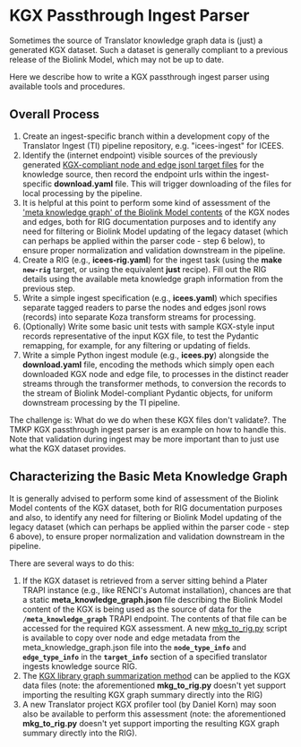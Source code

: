 # KGX Passthrough Ingest Parser

Sometimes the source of Translator knowledge graph data is (just) a generated KGX dataset. Such a dataset is generally compliant to a previous release of the Biolink Model, which may not be up to date.

Here we describe how to write a KGX passthrough ingest parser using available tools and procedures.

## Overall Process

1. Create an ingest-specific branch within a development copy of the Translator Ingest (TI) pipeline repository, e.g. "icees-ingest" for ICEES.
2. Identify the (internet endpoint) visible sources of the previously generated [KGX-compliant node and edge jsonl target files](https://github.com/biolink/kgx) for the knowledge source, then record the endpoint urls within the ingest-specific **download.yaml** file. This will trigger downloading of the files for local processing by the pipeline.
3. It is helpful at this point to perform some kind of assessment of the ['meta knowledge graph' of the Biolink Model contents](#characterizing-the-basic-metagraph) of the KGX nodes and edges, both for RIG documentation purposes and to identify any need for filtering or Biolink Model updating of the legacy dataset (which can perhaps be applied within the parser code - step 6 below), to ensure proper normalization and validation downstream in the pipeline.
4. Create a RIG (e.g., **icees-rig.yaml**) for the ingest task (using the **make** **`new-rig`** target, or using the equivalent **just** recipe). Fill out the RIG details using the available meta knowledge graph information from the previous step.
5. Write a simple ingest specification (e.g., **icees.yaml**) which specifies separate tagged readers to parse the nodes and edges jsonl rows (records) into separate Koza transform streams for processing.
6. (Optionally) Write some basic unit tests with sample KGX-style input records representative of the input KGX file, to test the Pydantic remapping, for example, for any filtering or updating of fields.
7. Write a simple Python ingest module (e.g., **icees.py**) alongside the **download.yaml** file, encoding the methods which simply open each downloaded KGX node and edge file, to processes in the distinct reader streams through the transformer methods, to conversion the records to the stream of Biolink Model-compliant Pydantic objects, for uniform downstream processing by the TI pipeline.

The challenge is: What do we do when these KGX files don't validate?.  The TMKP KGX passthrough ingest parser is an example on how to handle this. Note that validation during ingest may be more important than to just use what the KGX dataset provides.

## Characterizing the Basic Meta Knowledge Graph

It is generally advised to perform some kind of assessment of the Biolink Model contents of the KGX dataset, both for RIG documentation purposes and also, to identify any need for filtering or Biolink Model updating of the legacy dataset (which can perhaps be applied within the parser code - step 6 above), to ensure proper normalization and validation downstream in the pipeline.

There are several ways to do this:

1. If the KGX dataset is retrieved from a server sitting behind a Plater TRAPI instance (e.g., like RENCI's Automat installation), chances are that a static **meta_knowledge_graph.json** file describing the Biolink Model content of the KGX is  being used as the source of data for the **`/meta_knowledge_graph`** TRAPI endpoint.  The contents of that file can be accessed for the required KGX assessment.  A new [mkg_to_rig.py](https://github.com/biolink/resource-ingest-guide-schema/blob/main/src/scripts/mkg_to_rig.py) script is available to copy over node and edge metadata from the meta_knowledge_graph.json file into the **`node_type_info`** and **`edge_type_info`** in the **`target_info`** section of a specified translator ingests knowledge source RIG.
2. The [KGX library graph summarization method](https://biolink.github.io/kgx/reference/graph_operations/summarize_graph.html) can be applied to the KGX data files (note: the aforementioned **mkg_to_rig.py** doesn't yet support importing the resulting KGX graph summary directly into the RIG)
3. A new Translator project KGX profiler tool (by Daniel Korn) may soon also be available to perform this assessment (note: the aforementioned **mkg_to_rig.py** doesn't yet support importing the resulting KGX graph summary directly into the RIG).
